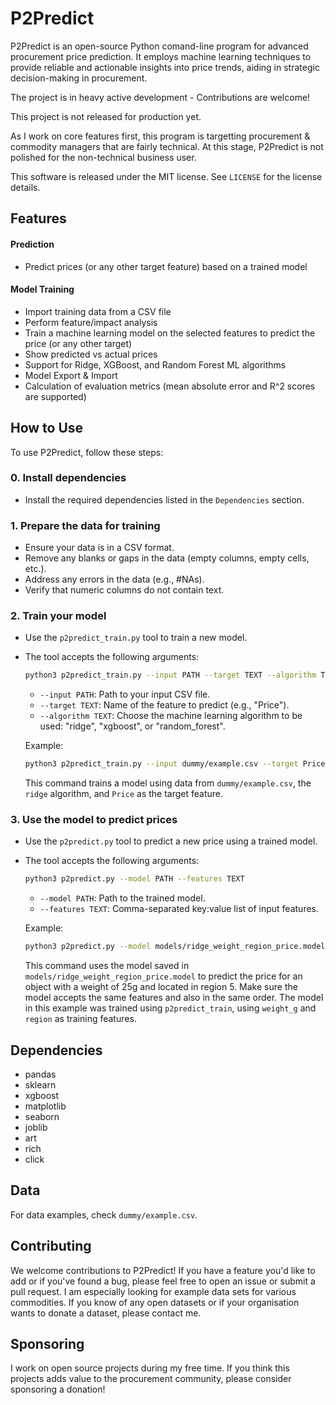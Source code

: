# P2Predict

P2Predict is an open-source Python comand-line program for advanced procurement price prediction. It employs machine learning techniques to provide reliable and actionable insights into price trends, aiding in strategic decision-making in procurement. 

The project is in heavy active development - Contributions are welcome!

This project is not released for production yet.

As I work on core features first, this program is targetting procurement & commodity managers that are fairly technical. At this stage, P2Predict is not polished for the non-technical business user.

This software is released under the MIT license. See `LICENSE` for the license details.

## Features

#### Prediction
- Predict prices (or any other target feature) based on a trained model

#### Model Training
- Import training data from a CSV file
- Perform feature/impact analysis
- Train a machine learning model on the selected features to predict the price (or any other target)
- Show predicted vs actual prices
- Support for Ridge, XGBoost, and Random Forest ML algorithms
- Model Export & Import
- Calculation of evaluation metrics (mean absolute error and R^2 scores are supported)

## How to Use

To use P2Predict, follow these steps:

### 0. Install dependencies
   - Install the required dependencies listed in the `Dependencies` section.
   
### 1. Prepare the data for training
   - Ensure your data is in a CSV format.
   - Remove any blanks or gaps in the data (empty columns, empty cells, etc.).
   - Address any errors in the data (e.g., #NAs).
   - Verify that numeric columns do not contain text.

### 2. Train your model
   - Use the `p2predict_train.py` tool to train a new model.
   - The tool accepts the following arguments:

     ```bash
     python3 p2predict_train.py --input PATH --target TEXT --algorithm TEXT
     ```

     - `--input PATH`: Path to your input CSV file.
     - `--target TEXT`: Name of the feature to predict (e.g., "Price").
     - `--algorithm TEXT`: Choose the machine learning algorithm to be used: "ridge", "xgboost", or "random_forest".

     Example:

     ```bash
     python3 p2predict_train.py --input dummy/example.csv --target Price --algorithm ridge
     ```

     This command trains a model using data from `dummy/example.csv`, the `ridge` algorithm, and `Price` as the target feature.

### 3. Use the model to predict prices
   - Use the `p2predict.py` tool to predict a new price using a trained model.
   - The tool accepts the following arguments:

     ```bash
     python3 p2predict.py --model PATH --features TEXT
     ```

     - `--model PATH`: Path to the trained model.
     - `--features TEXT`: Comma-separated key:value list of input features.

     Example:

     ```bash
     python3 p2predict.py --model models/ridge_weight_region_price.model --features weight_g:25,region:5
     ```

     This command uses the model saved in `models/ridge_weight_region_price.model` to predict the price for an object with a weight of 25g and located in region 5. Make sure the model accepts the same features and also in the same order. The model in this example was trained using `p2predict_train`, using `weight_g` and `region` as training features.

## Dependencies

- pandas
- sklearn
- xgboost
- matplotlib
- seaborn
- joblib
- art
- rich
- click

## Data

For data examples, check `dummy/example.csv`.

## Contributing

We welcome contributions to P2Predict! If you have a feature you'd like to add or if you've found a bug, please feel free to open an issue or submit a pull request.
I am especially looking for example data sets for various commodities. If you know of any open datasets or if your organisation wants to donate a dataset, please contact me.

## Sponsoring

I work on open source projects during my free time. If you think this projects adds value to the procurement community, please consider sponsoring a donation!
